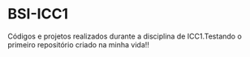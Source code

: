 # BSI-ICC1
 Códigos e projetos realizados durante a disciplina de ICC1.Testando o primeiro repositório criado na minha vida!!
